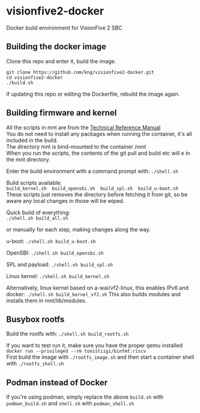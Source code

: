 # visionfive2-docker
Docker build environment for VisionFive 2 SBC

## Building the docker image
Clone this repo and enter it, build the image.
```
git clone https://github.com/kng/visionfive2-docker.git
cd visionfive2-docker
./build.sh
```

If updating this repo or editing the Dockerfile, rebuild the image again.

## Building firmware and kernel
All the scripts in mnt are from the [Technical Reference Manual](https://doc-en.rvspace.org/VisionFive2/PDF/VisionFive2_SW_TRM.pdf)<br>
You do not need to install any packages when running the container, it's all included in the build.<br>
The directory mnt is bind-mounted to the container /mnt<br>
When you run the scripts, the contents of the git pull and build etc will e in the mnt directory.<br>

Enter the build environment with a command prompt with: `./shell.sh`

Build scripts available:<br>
`build_kernel.sh  build_opensbi.sh  build_spl.sh  build_u-boot.sh`<br>
These scripts just removes the directory before fetching it from git, so be aware any local changes in those will be wiped.

Quick build of everything:<br>
`./shell.sh build_all.sh`

or manually for each step, making changes along the way.

u-boot:
`./shell.sh build_u-boot.sh`

OpenSBI:
`./shell.sh build_opensbi.sh`

SPL and payload:
`./shell.sh build_spl.sh`

Linux kernel:
`./shell.sh build_kernel.sh`

Alternatively, linux kernel based on a-wai/vf2-linux, this enables IPv6 and docker:
`./shell.sh build_kernel_vf2.sh`
This also builds modules and installs them in mnt/lib/modules.

## Busybox rootfs

Build the rootfs with:
`./shell.sh build_rootfs.sh`

If you want to test run it, make sure you have the proper qemu installed `docker run --privileged --rm tonistiigi/binfmt:riscv`<br>
First build the image with `./rootfs_image.sh` and then start a container shell with `./rootfs_shell.sh`

## Podman instead of Docker

If you're using podman, simply replace the above `build.sh` with `podman_build.sh` and `shell.sh` with `podman_shell.sh`

